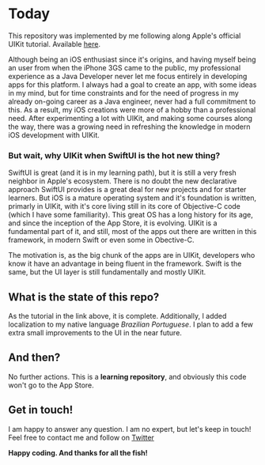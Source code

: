 #  Today

This repository was implemented by me following along Apple's official UIKit tutorial. Available [here](https://developer.apple.com/tutorials/app-dev-training#uikit-essentials).

Although being an iOS enthusiast since it's origins, and having myself being an user from when the iPhone 3GS came to the public, my professional experience as a Java Developer never let me focus entirely in developing apps for this platform.
I always had a goal to create an app, with some ideas in my mind, but for time constraints and for the need of progress in my already on-going career as a Java engineer, never had a full commitment to this. As a result, my iOS creations were more of a hobby than a professional need.
After experimenting a lot with UIKit, and making some courses along the way, there was a growing need in refreshing the knowledge in modern iOS development with UIKit.

### But wait, why UIKit when SwiftUI is the hot new thing?

SwiftUI is great (and it is in my learning path), but it is still a very fresh neighbor in Apple's ecosystem. There is no doubt the new declarative approach SwiftUI provides is a great deal for new projects and for starter learners.
But iOS is a mature operating system and it's foundation is written, primarly in UIKit, with it's core living still in its core of Objective-C code (which I have some familiarity).
This great OS has a long history for its age, and since the inception of the App Store, it is evolving. UIKit is a fundamental part of it, and still, most of the apps out there are written in this framework, in modern Swift or even some in Obective-C.

The motivation is, as the big chunk of the apps are in UIKit, developers who know it have an advantage in being fluent in the framework. Swift is the same, but the UI layer is still fundamentally and mostly UIKit.

## What is the state of this repo?

As the tutorial in the link above, it is complete.
Additionally, I added localization to my native language _Brazilian Portuguese_.
I plan to add a few extra small improvements to the UI in the near future.

## And then?

No further actions. This is a **learning repository**, and obviously this code won't go to the App Store.

## Get in touch!

I am happy to answer any question. I am no expert, but let's keep in touch!
Feel free to contact me and follow on [Twitter](https://twitter.com/devLauten)  

**Happy coding. And thanks for all the fish!**

